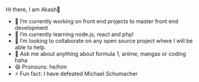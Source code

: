 Hi there, I am Akash👋

- 🔭 I’m currently working on front end projects to master front end development
- 🌱 I’m currently learning node.js, react and php!
- 👯 I’m looking to collaborate on any open source project where I will be able to help.
- 💬 Ask me about anything about formula 1, anime, mangas or coding haha
- 😄 Pronouns: he/him
- ⚡ Fun fact: I have defeated Michael Schumacher
